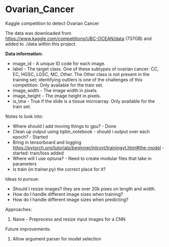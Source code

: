 # Ovarian_Cancer
Kaggle competition to detect Ovarian Cancer

The data was downloaded from https://www.kaggle.com/competitions/UBC-OCEAN/data (737GB) and added to ./data within this project.

**Data information:**
* image_id - A unique ID code for each image.
* label - The target class. One of these subtypes of ovarian cancer: CC, EC, HGSC, LGSC, MC, Other. The Other class is not present in the training set; identifying outliers is one of the challenges of this competition. Only available for the train set.
* image_width - The image width in pixels.
* image_height - The image height in pixels.
* is_tma - True if the slide is a tissue microarray. Only available for the train set.

Notes to look into:
* Where should I add moving things to gpu? - Done
* Clean up output using tqdm_notebook - should i output over each epoch? - Started
* Bring in tensorboard and logging https://pytorch.org/tutorials/beginner/introyt/trainingyt.html#the-model - started: train/loss added
* Where will I use optuna? - Need to create modular files that take in parameters
* Is train (in trainer.py) the correct place for it?

Ideas to pursue:
* Should I resize images? they are over 20k pixes on length and width.
* How do I handle different image sizes when training? 
* How do I handle different image sizes when predicting?

Approaches:
1. Naive - Preprocess and resize input images for a CNN

Future improvements:
1. Allow argument parser for model selection